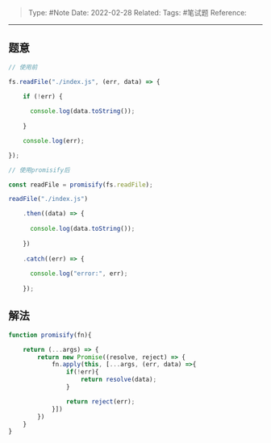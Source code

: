 > Type: #Note 
> Date: 2022-02-28
> Related: 
> Tags: #笔试题
> Reference: 

----

## 题意
```js
// 使用前

fs.readFile("./index.js", (err, data) => {

	if (!err) {
	
	  console.log(data.toString());
	
	}

	console.log(err);

});

// 使用promisify后

const readFile = promisify(fs.readFile);

readFile("./index.js")

	.then((data) => {
	
	  console.log(data.toString());
	
	})
	
	.catch((err) => {
	
	  console.log("error:", err);
	
	});
```

## 解法
```js
function promisify(fn){

	return (...args) => {
		return new Promise((resolve, reject) => {
			fn.apply(this, [...args, (err, data) =>{
				if(!err){
					return resolve(data);
				}

				return reject(err);
			}])
		})
	}
}
```